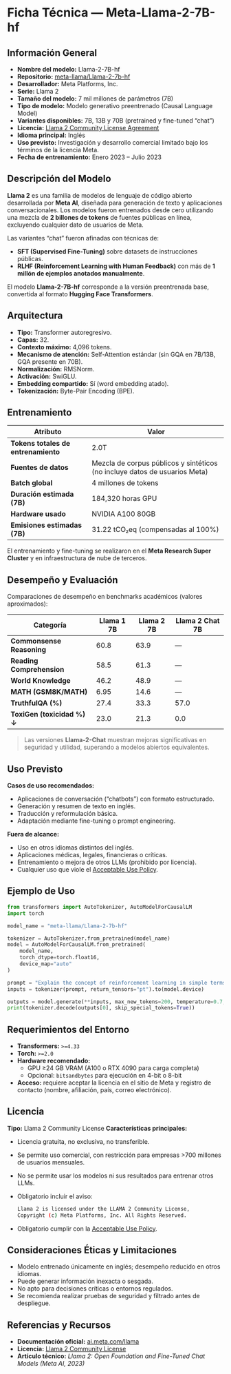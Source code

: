 # Ficha Técnica — Meta-Llama-2-7B-hf

## Información General

- **Nombre del modelo:** Llama-2-7B-hf
- **Repositorio:** [meta-llama/Llama-2-7b-hf](https://huggingface.co/meta-llama/Llama-2-7b-hf)
- **Desarrollador:** Meta Platforms, Inc.
- **Serie:** Llama 2
- **Tamaño del modelo:** 7 mil millones de parámetros (7B)
- **Tipo de modelo:** Modelo generativo preentrenado (Causal Language Model)
- **Variantes disponibles:** 7B, 13B y 70B (pretrained y fine-tuned “chat”)
- **Licencia:** [Llama 2 Community License Agreement](https://ai.meta.com/resources/models-and-libraries/llama-downloads/)
- **Idioma principal:** Inglés
- **Uso previsto:** Investigación y desarrollo comercial limitado bajo los términos de la licencia Meta.
- **Fecha de entrenamiento:** Enero 2023 – Julio 2023

## Descripción del Modelo

**Llama 2** es una familia de modelos de lenguaje de código abierto desarrollada por **Meta AI**, diseñada para generación de texto y aplicaciones conversacionales.
Los modelos fueron entrenados desde cero utilizando una mezcla de **2 billones de tokens** de fuentes públicas en línea, excluyendo cualquier dato de usuarios de Meta.

Las variantes “chat” fueron afinadas con técnicas de:

- **SFT (Supervised Fine-Tuning)** sobre datasets de instrucciones públicas.
- **RLHF (Reinforcement Learning with Human Feedback)** con más de **1 millón de ejemplos anotados manualmente**.

El modelo **Llama-2-7B-hf** corresponde a la versión preentrenada base, convertida al formato **Hugging Face Transformers**.

## Arquitectura

- **Tipo:** Transformer autoregresivo.
- **Capas:** 32.
- **Contexto máximo:** 4,096 tokens.
- **Mecanismo de atención:** Self-Attention estándar (sin GQA en 7B/13B, GQA presente en 70B).
- **Normalización:** RMSNorm.
- **Activación:** SwiGLU.
- **Embedding compartido:** Sí (word embedding atado).
- **Tokenización:** Byte-Pair Encoding (BPE).

## Entrenamiento

| Atributo                            | Valor                                                                      |
| ----------------------------------- | -------------------------------------------------------------------------- |
| **Tokens totales de entrenamiento** | 2.0T                                                                       |
| **Fuentes de datos**                | Mezcla de corpus públicos y sintéticos (no incluye datos de usuarios Meta) |
| **Batch global**                    | 4 millones de tokens                                                       |
| **Duración estimada (7B)**          | 184,320 horas GPU                                                          |
| **Hardware usado**                  | NVIDIA A100 80GB                                                           |
| **Emisiones estimadas (7B)**        | 31.22 tCO₂eq (compensadas al 100%)                                         |

El entrenamiento y fine-tuning se realizaron en el **Meta Research Super Cluster** y en infraestructura de nube de terceros.

## Desempeño y Evaluación

Comparaciones de desempeño en benchmarks académicos (valores aproximados):

| Categoría                   | Llama 1 7B | Llama 2 7B | Llama 2 Chat 7B |
| --------------------------- | ---------- | ---------- | --------------- |
| **Commonsense Reasoning**   | 60.8       | 63.9       | —               |
| **Reading Comprehension**   | 58.5       | 61.3       | —               |
| **World Knowledge**         | 46.2       | 48.9       | —               |
| **MATH (GSM8K/MATH)**       | 6.95       | 14.6       | —               |
| **TruthfulQA (%)**          | 27.4       | 33.3       | 57.0            |
| **ToxiGen (toxicidad %) ↓** | 23.0       | 21.3       | 0.0             |

> Las versiones **Llama-2-Chat** muestran mejoras significativas en seguridad y utilidad, superando a modelos abiertos equivalentes.

## Uso Previsto

**Casos de uso recomendados:**

- Aplicaciones de conversación (“chatbots”) con formato estructurado.
- Generación y resumen de texto en inglés.
- Traducción y reformulación básica.
- Adaptación mediante fine-tuning o prompt engineering.

**Fuera de alcance:**

- Uso en otros idiomas distintos del inglés.
- Aplicaciones médicas, legales, financieras o críticas.
- Entrenamiento o mejora de otros LLMs (prohibido por licencia).
- Cualquier uso que viole el [Acceptable Use Policy](https://ai.meta.com/llama/use-policy).

## Ejemplo de Uso

```python
from transformers import AutoTokenizer, AutoModelForCausalLM
import torch

model_name = "meta-llama/Llama-2-7b-hf"

tokenizer = AutoTokenizer.from_pretrained(model_name)
model = AutoModelForCausalLM.from_pretrained(
    model_name,
    torch_dtype=torch.float16,
    device_map="auto"
)

prompt = "Explain the concept of reinforcement learning in simple terms."
inputs = tokenizer(prompt, return_tensors="pt").to(model.device)

outputs = model.generate(**inputs, max_new_tokens=200, temperature=0.7, top_p=0.9)
print(tokenizer.decode(outputs[0], skip_special_tokens=True))
```

## Requerimientos del Entorno

- **Transformers:** `>=4.33`
- **Torch:** `>=2.0`
- **Hardware recomendado:**
  - GPU ≥24 GB VRAM (A100 o RTX 4090 para carga completa)
  - Opcional: `bitsandbytes` para ejecución en 4-bit o 8-bit
- **Acceso:** requiere aceptar la licencia en el sitio de Meta y registro de contacto (nombre, afiliación, país, correo electrónico).

## Licencia

**Tipo:** Llama 2 Community License
**Características principales:**

- Licencia gratuita, no exclusiva, no transferible.
- Se permite uso comercial, con restricción para empresas >700 millones de usuarios mensuales.
- No se permite usar los modelos ni sus resultados para entrenar otros LLMs.
- Obligatorio incluir el aviso:

  ```bash
  Llama 2 is licensed under the LLAMA 2 Community License, 
  Copyright (c) Meta Platforms, Inc. All Rights Reserved.
  ```

- Obligatorio cumplir con la [Acceptable Use Policy](https://ai.meta.com/llama/use-policy).

## Consideraciones Éticas y Limitaciones

- Modelo entrenado únicamente en inglés; desempeño reducido en otros idiomas.
- Puede generar información inexacta o sesgada.
- No apto para decisiones críticas o entornos regulados.
- Se recomienda realizar pruebas de seguridad y filtrado antes de despliegue.

## Referencias y Recursos

- **Documentación oficial:** [ai.meta.com/llama](https://ai.meta.com/llama/)
- **Licencia:** [Llama 2 Community License](https://ai.meta.com/resources/models-and-libraries/llama-downloads/)
- **Artículo técnico:** *Llama 2: Open Foundation and Fine-Tuned Chat Models (Meta AI, 2023)*

